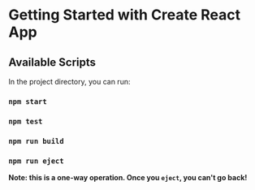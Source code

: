 # Getting Started with Create React App

## Available Scripts

In the project directory, you can run:

### `npm start`

### `npm test`

### `npm run build`

### `npm run eject`

**Note: this is a one-way operation. Once you `eject`, you can't go back!**